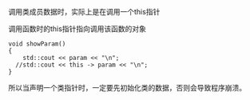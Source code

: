 调用类成员数据时，实际上是在调用一个this指针

调用函数时的this指针指向调用该函数的对象

```
void showParam()
{
	std::cout << param << "\n";
  //std::cout << this -> param << "\n";
}
```

所以当声明一个类指针时，一定要先初始化类的数据，否则会导致程序崩溃。
